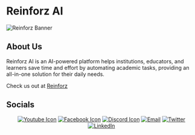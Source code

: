 # Reinforz AI

![Reinforz Banner](https://pbs.twimg.com/profile_banners/1545090928645443589/1691211397/1500x500)

## About Us
Reinforz AI is an AI-powered platform helps institutions, educators, and learners save time and effort by automating academic tasks, providing an all-in-one solution for their daily needs.

Check us out at [Reinforz](https://reinforz.ai)



## Socials
<p align="center">
<a href="https://www.youtube.com/channel/UC5qOPSFsVDRjnn5fyh2nADQ"><img alt="Youtube Icon" src="https://img.shields.io/badge/Youtube-Reinforz%20AI-8E96EB?style=flat&logo=youtube&logoColor=FFF"></a>
<a href="https://www.facebook.com/profile.php?id=100086230436910"><img alt="Facebook Icon" src="https://img.shields.io/badge/Facebook-Reinforz%20AI-8E96EB?style=flat&logo=facebook&logoColor=FFF"></a>
<a href="https://discord.gg/K5QQnjY3UQ"><img alt="Discord Icon" src="https://img.shields.io/badge/Discord-Reinforz%20AI-8E96EB?style=flat&logo=discord&logoColor=FFF"></a>
<a href="mailto:admin@reinforz.ai"><img alt="Email" src="https://img.shields.io/badge/Gmail-contact@reinforz.ai-8E96EB?style=flat&logo=gmail&logoColor=FFF"></a>
<a href="https://twitter.com/Reinforz"><img alt="Twitter" src="https://img.shields.io/badge/Twitter-Reinforz%20AI-8E96EB?style=flat&logo=twitter&logoColor=FFF"></a>
<a href="https://www.linkedin.com/company/reinforz/"><img alt="LinkedIn" src="https://img.shields.io/badge/LinkedIn-Reinforz%20AI-8E96EB?style=flat&logo=linkedin&logoColor=FFF"></a>
</p>
